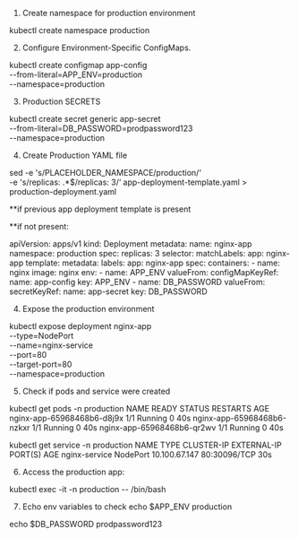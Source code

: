 1. Create namespace for production environment

kubectl create namespace production

2. Configure Environment-Specific ConfigMaps.

kubectl create configmap app-config \
  --from-literal=APP_ENV=production \
  --namespace=production

3. Production SECRETS

kubectl create secret generic app-secret \
  --from-literal=DB_PASSWORD=prodpassword123 \
  --namespace=production

4. Create Production YAML file

sed -e 's/PLACEHOLDER_NAMESPACE/production/‘ \
    -e 's/replicas: .*$/replicas: 3/‘ app-deployment-template.yaml > production-deployment.yaml

**if previous app deployment template is present

**if not present:

apiVersion: apps/v1
kind: Deployment
metadata:
  name: nginx-app
  namespace: production
spec:
  replicas: 3
  selector:
    matchLabels:
      app: nginx-app
  template:
    metadata:
      labels:
        app: nginx-app
    spec:
      containers:
      - name: nginx
        image: nginx
        env:
        - name: APP_ENV
          valueFrom:
            configMapKeyRef:
              name: app-config
              key: APP_ENV
        - name: DB_PASSWORD
          valueFrom:
            secretKeyRef:
              name: app-secret
              key: DB_PASSWORD

4. Expose the production environment

kubectl expose deployment nginx-app \
  --type=NodePort \
  --name=nginx-service \
  --port=80 \
  --target-port=80 \
  --namespace=production

5. Check if pods and service were created

kubectl get pods -n production
NAME                         READY   STATUS    RESTARTS   AGE
nginx-app-65968468b6-d8j9x   1/1     Running   0          40s
nginx-app-65968468b6-nzkxr   1/1     Running   0          40s
nginx-app-65968468b6-qr2wv   1/1     Running   0          40s

kubectl get service -n production
NAME            TYPE       CLUSTER-IP      EXTERNAL-IP   PORT(S)        AGE
nginx-service   NodePort   10.100.67.147   <none>        80:30096/TCP   30s

6. Access the production app:

kubectl exec -it <pod-name> -n production -- /bin/bash

7. Echo env variables to check
echo $APP_ENV
production

echo $DB_PASSWORD
prodpassword123

